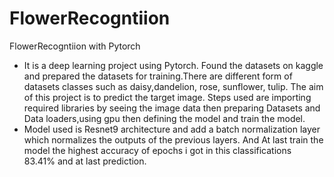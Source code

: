 # FlowerRecogntiion
FlowerRecogntiion with Pytorch
- It is a deep learning project using Pytorch. Found the datasets on kaggle and prepared the datasets for
training.There are different form of datasets classes such as daisy,dandelion, rose, sunflower, tulip.
The aim of this project is to predict the target image. Steps used are importing required libraries by seeing the image data
then preparing Datasets and Data loaders,using gpu then defining the model and train the model. 
- Model used is Resnet9 architecture and add a batch normalization layer which normalizes the outputs of the previous
layers. And At last train the model the highest accuracy of epochs i got in this classifications 83.41% and at last
prediction.
